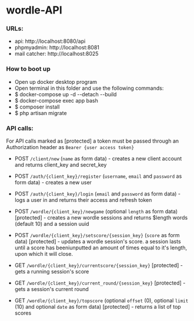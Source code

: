 # wordle-API

### URLs:
- api: http://localhost:8080/api
- phpmyadmin: http://localhost:8081
- mail catcher: http://localhost:8025

### How to boot up
- Open up docker desktop program
- Open terminal in this folder and use the following commands:
- $ docker-compose up -d --detach --build
- $ docker-compose exec app bash
- $ composer install
- $ php artisan migrate

### API calls:

For API calls marked as [protected] a token must be passed through an Authorization header as ``Bearer {user access token}``

- POST ``/client/new`` (``name`` as form data) - creates a new client account and returns client_key and secret_key

- POST ``/auth/{client_key}/register`` (``username``, ``email`` and ``password`` as form data) - creates a new user
- POST ``/auth/{client_key}/login`` (``email`` and ``password`` as form data) - logs a user in and returns their access and refresh token

- POST ``/wordle/{client_key}/newgame`` (optional ``length`` as form data) [protected] - creates a new wordle sessions and returns $length words (default 10) and a session uuid
- POST ``/wordle/{client_key}/setscore/{session_key}`` (``score`` as form data) [protected] - updates a wordle session's score. a session lasts until a score has beeniunputted an amount of times equal to it's length, upon which it will close. 
- GET ``/wordle/{client_key}/currentscore/{session_key}`` [protected] - gets a running session's score
- GET ``/wordle/{client_key}/current_round/{session_key}`` [protected] - gets a session's current round
- GET ``/wordle/{client_key}/topscore`` (optional ``offset`` (0), optional ``limit`` (10) and optional ``date`` as form data) [protected] - returns a list of top scores
